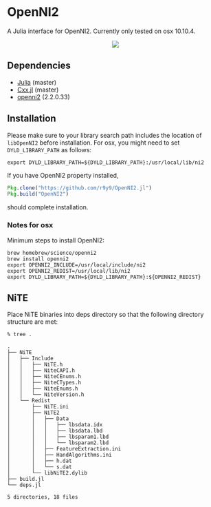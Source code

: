 # OpenNI2

A Julia interface for OpenNI2. Currently only tested on osx 10.10.4.

<div align="center"><img src="test/test_juliatokyo.gif"></div>

## Dependencies

- [Julia](https://github.com/JuliaLang/julia) (master)
- [Cxx.jl](https://github.com/Keno/Cxx.jl) (master)
- [openni2](https://github.com/PointCloudLibrary/pcl) (2.2.0.33)

## Installation

Please make sure to your library search path includes the location of `libOpenNI2` before installation. For osx, you might need to set `DYLD_LIBRARY_PATH` as follows:

```
export DYLD_LIBRARY_PATH=${DYLD_LIBRARY_PATH}:/usr/local/lib/ni2
```

If you have OpenNI2 property installed,  

```jl
Pkg.clone("https://github.com/r9y9/OpenNI2.jl")
Pkg.build("OpenNI2")
```

should complete installation.

### Notes for osx

Minimum steps to install OpenNI2:

```
brew homebrew/science/openni2
brew install openni2
export OPENNI2_INCLUDE=/usr/local/include/ni2
export OPENNI2_REDIST=/usr/local/lib/ni2
export DYLD_LIBRARY_PATH=${DYLD_LIBRARY_PATH}:${OPENNI2_REDIST}
```

## NiTE

Place NiTE binaries into deps directory so that the following directory structure are met:

```
% tree .

.
├── NiTE
│   ├── Include
│   │   ├── NiTE.h
│   │   ├── NiteCAPI.h
│   │   ├── NiteCEnums.h
│   │   ├── NiteCTypes.h
│   │   ├── NiteEnums.h
│   │   └── NiteVersion.h
│   └── Redist
│       ├── NiTE.ini
│       ├── NiTE2
│       │   ├── Data
│       │   │   ├── lbsdata.idx
│       │   │   ├── lbsdata.lbd
│       │   │   ├── lbsparam1.lbd
│       │   │   └── lbsparam2.lbd
│       │   ├── FeatureExtraction.ini
│       │   ├── HandAlgorithms.ini
│       │   ├── h.dat
│       │   └── s.dat
│       └── libNiTE2.dylib
├── build.jl
└── deps.jl

5 directories, 18 files
```
